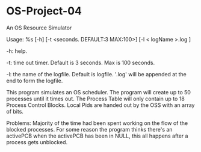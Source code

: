 # OS-Project-04
An OS Resource Simulator

Usage: %s [-h] [-t <seconds. DEFAULT:3 MAX:100>] [-l < logName >.log ]

-h: help.

-t: time out timer. Default is 3 seconds. Max is 100 seconds.

-l: the name of the logfile. Default is logfile. '.log' will be appended at the end
    to form the logfile.

This program simulates an OS scheduler. The program will create up to 50 processes
until it times out. The Process Table will only contain up to 18 Process Control
Blocks. Local Pids are handed out by the OSS with an array of bits.

Problems:
    Majority of the time had been spent working on the flow of the 
blocked processes. For some reason the program thinks there's an activePCB 
when the activePCB has been in NULL, this all happens after a process gets unblocked.